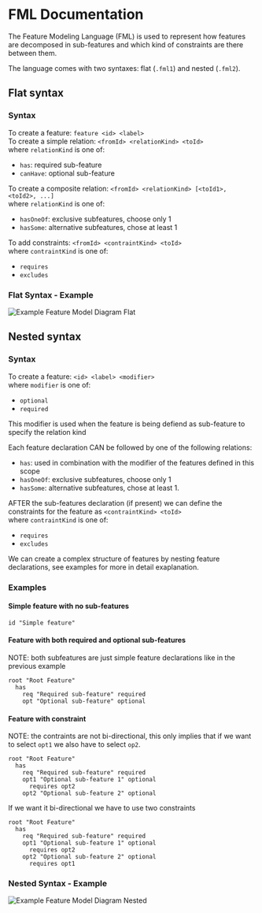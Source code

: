 # FML Documentation

The Feature Modeling Language (FML) is used to represent how features are decomposed in sub-features and which kind of constraints are there between them.

The language comes with two syntaxes: flat (`.fml1`) and nested (`.fml2`).


## Flat syntax
### Syntax
To create a feature: `feature <id> <label>`  
To create a simple relation: `<fromId> <relationKind> <toId>`   
where `relationKind` is one of:
- `has`: required sub-feature
- `canHave`: optional sub-feature

To create a composite relation: `<fromId> <relationKind> [<toId1>, <toId2>, ...]`  
where `relationKind` is one of:
- `hasOneOf`: exclusive subfeatures, choose only 1
- `hasSome`: alternative subfeatures, chose at least 1

To add constraints: `<fromId> <contraintKind> <toId>`  
where `contraintKind` is one of:
- `requires`
- `excludes`


### Flat Syntax - Example
![Example Feature Model Diagram Flat](./examples/feature.fml1?src)

## Nested syntax
### Syntax
To create a feature: `<id> <label> <modifier>`  
where `modifier` is one of:
- `optional`
- `required`

This modifier is used when the feature is being defiend as sub-feature to specify the relation kind

Each feature declaration CAN be followed by one of the following relations:
- `has`: used in combination with the modifier of the features defined in this scope 
- `hasOneOf`: exclusive subfeatures, choose only 1
- `hasSome`: alternative subfeatures, chose at least 1.

AFTER the sub-features declaration (if present) we can define the constraints for the feature as `<contraintKind> <toId>`  
where `contraintKind` is one of:
- `requires`
- `excludes`

We can create a complex structure of features by nesting feature declarations, see examples for more in detail exaplanation.

### Examples
#### Simple feature with no sub-features
```fml2?src
id "Simple feature"
```
#### Feature with both required and optional sub-features
NOTE: both subfeatures are just simple feature declarations like in the previous example
```fml2?src
root "Root Feature"
  has
    req "Required sub-feature" required
    opt "Optional sub-feature" optional
```
#### Feature with constraint
NOTE: the contraints are not bi-directional, this only implies that if we want to select `opt1` we also have to select `op2`.
```fml2?src
root "Root Feature"
  has
    req "Required sub-feature" required
    opt1 "Optional sub-feature 1" optional
      requires opt2
    opt2 "Optional sub-feature 2" optional
```
If we want it bi-directional we have to use two constraints
```fml2?src
root "Root Feature"
  has
    req "Required sub-feature" required
    opt1 "Optional sub-feature 1" optional
      requires opt2
    opt2 "Optional sub-feature 2" optional
      requires opt1
```

### Nested Syntax - Example
![Example Feature Model Diagram Nested](./examples/feature.fml2?src)
